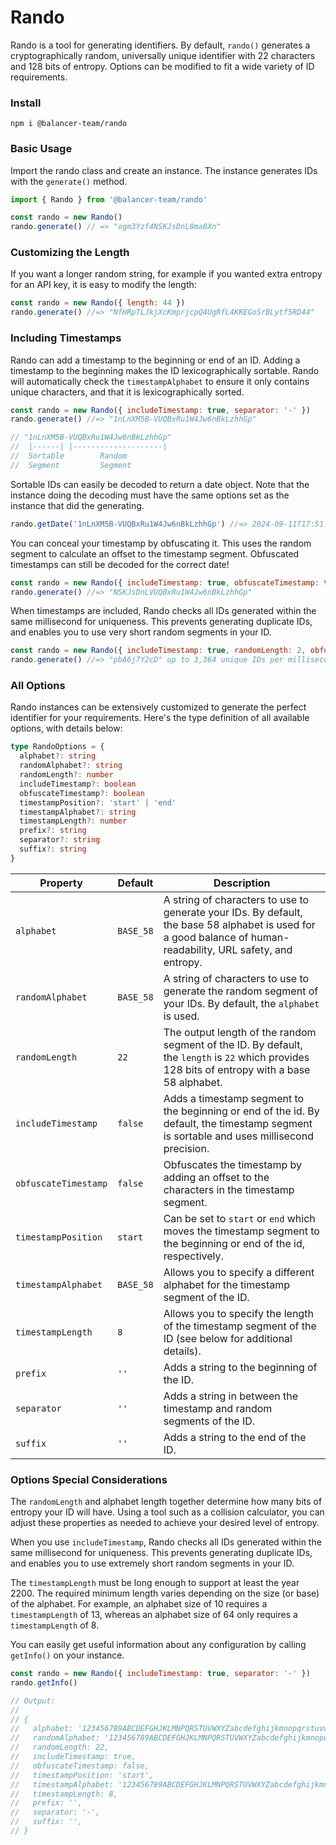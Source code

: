 # Rando

Rando is a tool for generating identifiers. By default, `rando()` generates a cryptographically random, universally unique identifier with 22 characters and 128 bits of entropy. Options can be modified to fit a wide variety of ID requirements.

### Install

```
npm i @balancer-team/rando
```

### Basic Usage

Import the rando class and create an instance. The instance generates IDs with the `generate()` method.

```js
import { Rando } from '@balancer-team/rando'

const rando = new Rando()
rando.generate() // => "ogm3Yzf4NSKJsDnL8ma8Xn"
```

### Customizing the Length

If you want a longer random string, for example if you wanted extra entropy for an API key, it is easy to modify the length:

```js
const rando = new Rando({ length: 44 })
rando.generate() //=> "NfHRpTLJkjXcKmprjcpQ4UgRfL4KKEGoSrBLytf5RD44"
```

### Including Timestamps

Rando can add a timestamp to the beginning or end of an ID. Adding a timestamp to the beginning makes the ID lexicographically sortable. Rando will automatically check the `timestampAlphabet` to ensure it only contains unique characters, and that it is lexicographically sorted.

```js
const rando = new Rando({ includeTimestamp: true, separator: '-' })
rando.generate() //=> "1nLnXM5B-VUQBxRu1W4Jw6nBkLzhhGp"

// "1nLnXM5B-VUQBxRu1W4Jw6nBkLzhhGp"
//  |------| |--------------------|
//  Sortable        Random
//  Segment         Segment
```

Sortable IDs can easily be decoded to return a date object. Note that the instance doing the decoding must have the same options set as the instance that did the generating.

```js
rando.getDate('1nLnXM5B-VUQBxRu1W4Jw6nBkLzhhGp') //=> 2024-09-11T17:51:46.274Z
```

You can conceal your timestamp by obfuscating it. This uses the random segment to calculate an offset to the timestamp segment. Obfuscated timestamps can still be decoded for the correct date!

```js
const rando = new Rando({ includeTimestamp: true, obfuscateTimestamp: true })
rando.generate() //=> "NSKJsDnLVUQBxRu1W4Jw6nBkLzhhGp"
```

When timestamps are included, Rando checks all IDs generated within the same millisecond for uniqueness. This prevents generating duplicate IDs, and enables you to use very short random segments in your ID.

```js
const rando = new Rando({ includeTimestamp: true, randomLength: 2, obfuscateTimestamp: true })
rando.generate() //=> "pbA6j7Y2cD" up to 3,364 unique IDs per millisecond!
```

### All Options

Rando instances can be extensively customized to generate the perfect identifier for your requirements. Here's the type definition of all available options, with details below:

```ts
type RandoOptions = {
  alphabet?: string
  randomAlphabet?: string
  randomLength?: number
  includeTimestamp?: boolean
  obfuscateTimestamp?: boolean
  timestampPosition?: 'start' | 'end'
  timestampAlphabet?: string
  timestampLength?: number
  prefix?: string
  separator?: string
  suffix?: string
}
```

| Property             | Default   | Description                                                                                                                                                    |
| -------------------- | --------- | -------------------------------------------------------------------------------------------------------------------------------------------------------------- |
| `alphabet`           | `BASE_58` | A string of characters to use to generate your IDs. By default, the base 58 alphabet is used for a good balance of human-readability, URL safety, and entropy. |
| `randomAlphabet`     | `BASE_58` | A string of characters to use to generate the random segment of your IDs. By default, the `alphabet` is used.                                                  |
| `randomLength`       | `22`      | The output length of the random segment of the ID. By default, the `length` is `22` which provides 128 bits of entropy with a base 58 alphabet.                |
| `includeTimestamp`   | `false`   | Adds a timestamp segment to the beginning or end of the id. By default, the timestamp segment is sortable and uses millisecond precision.                      |
| `obfuscateTimestamp` | `false`   | Obfuscates the timestamp by adding an offset to the characters in the timestamp segment.                                                                       |
| `timestampPosition`  | `start`   | Can be set to `start` or `end` which moves the timestamp segment to the beginning or end of the id, respectively.                                              |
| `timestampAlphabet`  | `BASE_58` | Allows you to specify a different alphabet for the timestamp segment of the ID.                                                                                |
| `timestampLength`    | `8`       | Allows you to specify the length of the timestamp segment of the ID (see below for additional details).                                                        |
| `prefix`             | `''`      | Adds a string to the beginning of the ID.                                                                                                                      |
| `separator`          | `''`      | Adds a string in between the timestamp and random segments of the ID.                                                                                          |
| `suffix`             | `''`      | Adds a string to the end of the ID.                                                                                                                            |

### Options Special Considerations

The `randomLength` and alphabet length together determine how many bits of entropy your ID will have. Using a tool such as a collision calculator, you can adjust these properties as needed to achieve your desired level of entropy.

When you use `includeTimestamp`, Rando checks all IDs generated within the same millisecond for uniqueness. This prevents generating duplicate IDs, and enables you to use extremely short random segments in your ID.

The `timestampLength` must be long enough to support at least the year 2200. The required minimum length varies depending on the size (or base) of the alphabet. For example, an alphabet size of 10 requires a `timestampLength` of 13, whereas an alphabet size of 64 only requires a `timestampLength` of 8.

You can easily get useful information about any configuration by calling `getInfo()` on your instance.

```js
const rando = new Rando({ includeTimestamp: true, separator: '-' })
rando.getInfo()

// Output:
//
// {
//   alphabet: '123456789ABCDEFGHJKLMNPQRSTUVWXYZabcdefghijkmnopqrstuvwxyz',
//   randomAlphabet: '123456789ABCDEFGHJKLMNPQRSTUVWXYZabcdefghijkmnopqrstuvwxyz',
//   randomLength: 22,
//   includeTimestamp: true,
//   obfuscateTimestamp: false,
//   timestampPosition: 'start',
//   timestampAlphabet: '123456789ABCDEFGHJKLMNPQRSTUVWXYZabcdefghijkmnopqrstuvwxyz',
//   timestampLength: 8,
//   prefix: '',
//   separator: '-',
//   suffix: '',
// }
```
